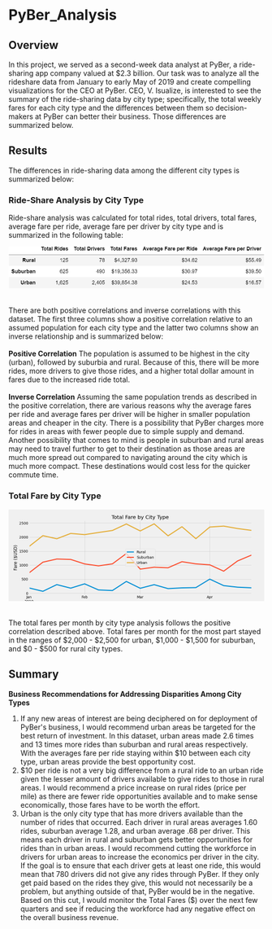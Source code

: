 # PyBer_Analysis

## Overview
In this project, we served as a second-week data analyst at PyBer, a ride-sharing app company valued at $2.3 billion. Our task was to analyze all the rideshare data from January to early May of 2019 and create compelling visualizations for the CEO at PyBer. CEO, V. Isualize, is interested to see the summary of the ride-sharing data by city type; specifically, the total weekly fares for each city type and the differences between them so decision-makers at PyBer can better their business. Those differences are summarized below.

## Results
The differences in ride-sharing data among the different city types is summarized below:

### Ride-Share Analysis by City Type
Ride-share analysis was calculated for total rides, total drivers, total fares, average fare per ride, average fare per driver by city type and is summarized in the following table:
<br>
<p align="center">
<img src="https://github.com/smyoung88/PyBer_Analysis/blob/main/analysis/city_type_analysis.png" title="Ride-Share Analysis by City Type">
</p>
<br>
There are both positive correlations and inverse correlations with this dataset. The first three columns show a positive correlation relative to an assumed population for each city type and the latter two columns show an inverse relationship and is summarized below:
<br><br>
<b>Positive Correlation</b>
The population is assumed to be highest in the city (urban), followed by suburbia and rural. Because of this, there will be more rides, more drivers to give those rides, and a higher total dollar amount in fares due to the increased ride total.
<br><br>
<b>Inverse Correlation</b>
Assuming the same population trends as described in the positive correlation, there are various reasons why the average fares per ride and average fares per driver will be higher in smaller population areas and cheaper in the city. There is a possibility that PyBer charges more for rides in areas with fewer people due to simple supply and demand. Another possibility that comes to mind is people in suburban and rural areas may need to travel further to get to their destination as those areas are much more spread out compared to navigating around the city which is much more compact. These destinations would cost less for the quicker commute time.

### Total Fare by City Type
<p align="center">
<img src="https://github.com/smyoung88/PyBer_Analysis/blob/main/analysis/PyBer_fare_summary.png" title="Total Fare by City Type">
</p>
<br>
The total fares per month by city type analysis follows the positive correlation described above. Total fares per month for the most part stayed in the ranges of $2,000 - $2,500 for urban, $1,000 - $1,500 for suburban, and $0 - $500 for rural city types.


## Summary 

<b> Business Recommendations for Addressing Disparities Among City Types</b>
1. If any new areas of interest are being deciphered on for deployment of PyBer's business, I would recommend urban areas be targeted for the best return of investment. In this dataset, urban areas made 2.6 times and 13 times more rides than suburban and rural areas respectively. With the averages fare per ride staying within $10 between each city type, urban areas provide the best opportunity cost.
2. $10 per ride is not a very big difference from a rural ride to an urban ride given the lesser amount of drivers available to give rides to those in rural areas. I would recommend a price increase on rural rides (price per mile) as there are fewer ride opportunities available and to make sense economically, those fares have to be worth the effort.
3. Urban is the only city type that has more drivers available than the number of rides that occurred. Each driver in rural areas averages 1.60 rides, suburban average 1.28, and urban average .68 per driver. This means each driver in rural and suburban gets better opportunities for rides than in urban areas. I would recommend cutting the workforce in drivers for urban areas to increase the economics per driver in the city. If the goal is to ensure that each driver gets at least one ride, this would mean that 780 drivers did not give any rides through PyBer. If they only get paid based on the rides they give, this would not necessarily be a problem, but anything outside of that, PyBer would be in the negative. Based on this cut, I would monitor the Total Fares ($) over the next few quarters and see if reducing the workforce had any negative effect on the overall business revenue.
